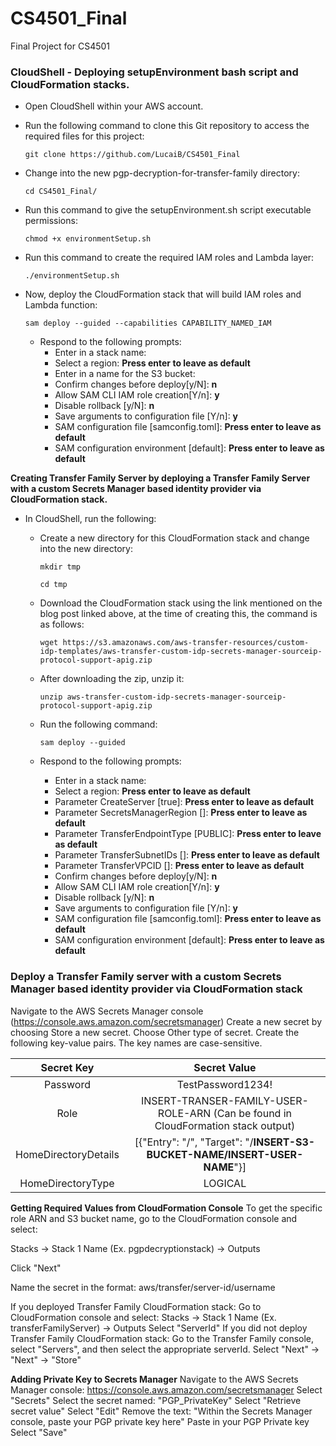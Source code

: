 # CS4501_Final
Final Project for CS4501


### CloudShell - Deploying setupEnvironment bash script and CloudFormation stacks.

- Open CloudShell within your AWS account. 
- Run the following command to clone this Git repository to access the required files for this project: 
  
  `git clone https://github.com/LucaiB/CS4501_Final`
  
- Change into the new pgp-decryption-for-transfer-family directory: 
  
  `cd CS4501_Final/`

- Run this command to give the setupEnvironment.sh script executable permissions: 
  
  `chmod +x environmentSetup.sh`
  
- Run this command to create the required IAM roles and Lambda layer:
  
  `./environmentSetup.sh`
  
- Now, deploy the CloudFormation stack that will build IAM roles and Lambda function: 
  
  `sam deploy --guided --capabilities CAPABILITY_NAMED_IAM`
  
    - Respond to the following prompts: 
        - Enter in a stack name: 
        - Select a region: **Press enter to leave as default**
        - Enter in a name for the S3 bucket: 
        - Confirm changes before deploy[y/N]: **n**
        - Allow SAM CLI IAM role creation[Y/n]: **y**
        - Disable rollback [y/N]: **n**
        - Save arguments to configuration file [Y/n]: **y**
        - SAM configuration file [samconfig.toml]: **Press enter to leave as default**
        - SAM configuration environment [default]: **Press enter to leave as default**


**Creating Transfer Family Server by deploying a Transfer Family Server with a custom Secrets Manager based identity provider via CloudFormation stack.**

  - In CloudShell, run the following: 
    
    - Create a new directory for this CloudFormation stack and change into the new directory: 
        
        `mkdir tmp`  
        
        `cd tmp`
    
    - Download the CloudFormation stack using the link mentioned on the blog post linked above, at the time of creating this, the command is as follows: 
    
        `wget https://s3.amazonaws.com/aws-transfer-resources/custom-idp-templates/aws-transfer-custom-idp-secrets-manager-sourceip-protocol-support-apig.zip`

    - After downloading the zip, unzip it: 
  
        `unzip aws-transfer-custom-idp-secrets-manager-sourceip-protocol-support-apig.zip`
    
    - Run the following command:
  
        `sam deploy --guided`
    
    - Respond to the following prompts:
        - Enter in a stack name: 
        - Select a region: **Press enter to leave as default**
        - Parameter CreateServer [true]: **Press enter to leave as default**
        - Parameter SecretsManagerRegion []: **Press enter to leave as default**
        - Parameter TransferEndpointType [PUBLIC]: **Press enter to leave as default**
        - Parameter TransferSubnetIDs []: **Press enter to leave as default**
        - Parameter TransferVPCID []: **Press enter to leave as default**
        - Confirm changes before deploy[y/N]: **n**
        - Allow SAM CLI IAM role creation[Y/n]: **y**
        - Disable rollback [y/N]: **n**
        - Save arguments to configuration file [Y/n]: **y**
        - SAM configuration file [samconfig.toml]: **Press enter to leave as default**
        - SAM configuration environment [default]: **Press enter to leave as default**

### Deploy a Transfer Family server with a custom Secrets Manager based identity provider via CloudFormation stack
Navigate to the AWS Secrets Manager console (https://console.aws.amazon.com/secretsmanager)
Create a new secret by choosing Store a new secret.
Choose Other type of secret.
Create the following key-value pairs. The key names are case-sensitive.
<div align="center">
    
|         Secret Key                                                               |     Secret Value                                                                 |
|:--------------------------------------------------------------------------------:|:--------------------------------------------------------------------------------:|
|       Password                                                                   |        TestPassword1234!                                                         |
|       Role                                                                       |      INSERT-TRANSER-FAMILY-USER-ROLE-ARN (Can be found in CloudFormation stack output) |
|       HomeDirectoryDetails                                                       |      [{"Entry": "/", "Target": "/**INSERT-S3-BUCKET-NAME/INSERT-USER-NAME**"}]   |
|       HomeDirectoryType                                                          |        LOGICAL                                                                   |

</div>       

**Getting Required Values from CloudFormation Console**
To get the specific role ARN and S3 bucket name, go to the CloudFormation console and select:

Stacks -> Stack 1 Name (Ex. pgpdecryptionstack) -> Outputs


Click "Next"

Name the secret in the format: aws/transfer/server-id/username

If you deployed Transfer Family CloudFormation stack:
Go to CloudFormation console and select: Stacks -> Stack 1 Name (Ex. transferFamilyServer) -> Outputs
Select "ServerId"
If you did not deploy Transfer Family CloudFormation stack:
Go to the Transfer Family console, select "Servers", and then select the appropriate serverId.
Select "Next" -> "Next" -> "Store"

**Adding Private Key to Secrets Manager**
Navigate to the AWS Secrets Manager console: https://console.aws.amazon.com/secretsmanager
Select "Secrets"
Select the secret named: "PGP_PrivateKey"
Select "Retrieve secret value"
Select "Edit"
Remove the text: "Within the Secrets Manager console, paste your PGP private key here"
Paste in your PGP Private key
Select "Save"
